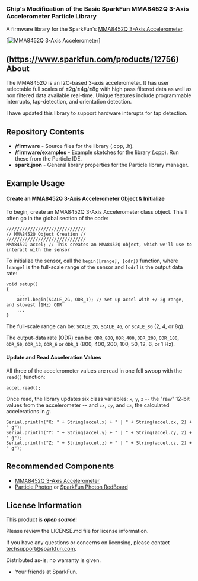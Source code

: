 ### Chip's Modification of the Basic SparkFun MMA8452Q 3-Axis Accelerometer Particle Library

A firmware library for the SparkFun's [MMA8452Q 3-Axis Accelerometer](https://www.sparkfun.com/products/12756).

[![MMA8452Q 3-Axis Accelerometer](https://cdn.sparkfun.com//assets/parts/9/5/1/5/12756-00.jpg)]

(https://www.sparkfun.com/products/12756)
About
-------------------

The MMA8452Q is an I2C-based 3-axis accelerometer. It has user selectable full scales of ±2g/±4g/±8g with high pass filtered data as well as non filtered data available real-time. Unique features include programmable interrupts, tap-detection, and orientation detection.

I have updated this library to support hardware interupts for tap detection. 

Repository Contents
-------------------

* **/firmware** - Source files for the library (.cpp, .h).
* **/firmware/examples** - Example sketches for the library (.cpp). Run these from the Particle IDE. 
* **spark.json** - General library properties for the Particle library manager. 

Example Usage
-------------------

#### Create an MMA8452Q 3-Axis Accelerometer Object & Initialize

To begin, create an MMA8452Q 3-Axis Accelerometer class object. This'll often go in the global section of the code:

	//////////////////////////////
	// MMA8452Q Object Creation //
	//////////////////////////////
	MMA8452Q accel; // This creates an MMA8452Q object, which we'll use to interact with the sensor

To initialize the sensor, call the `begin([range], [odr])` function, where `[range]` is the full-scale range of the sensor and `[odr]` is the output data rate:

	void setup()
	{
		...
		accel.begin(SCALE_2G, ODR_1); // Set up accel with +/-2g range, and slowest (1Hz) ODR
		...
	}

The full-scale range can be: `SCALE_2G`, `SCALE_4G`, or `SCALE_8G` (2, 4, or 8g).

The output-data rate (ODR) can be: `ODR_800`, `ODR_400`, `ODR_200`, `ODR_100`, `ODR_50`, `ODR_12`, `ODR_6` or `ODR_1` (800, 400, 200, 100, 50, 12, 6, or 1 Hz).

#### Update and Read Acceleration Values

All three of the accelerometer values are read in one fell swoop with the `read()` function:

	accel.read();

Once read, the library updates six class variables: `x`, `y`, `z` -- the "raw" 12-bit values from the accelerometer -- and `cx`, `cy`, and `cz`, the calculated accelerations in _g_.

	Serial.println("X: " + String(accel.x) + " | " + String(accel.cx, 2) + " g");
	Serial.println("Y: " + String(accel.y) + " | " + String(accel.cy, 2) + " g");
	Serial.println("Z: " + String(accel.z) + " | " + String(accel.cz, 2) + " g");

Recommended Components
-------------------

* [MMA8452Q 3-Axis Accelerometer](https://www.sparkfun.com/products/12756)
* [Particle Photon](https://www.sparkfun.com/products/13345) or [SparkFun Photon RedBoard](https://www.sparkfun.com/products/13321)

License Information
-------------------

This product is _**open source**_! 

Please review the LICENSE.md file for license information. 

If you have any questions or concerns on licensing, please contact techsupport@sparkfun.com.

Distributed as-is; no warranty is given.

- Your friends at SparkFun.